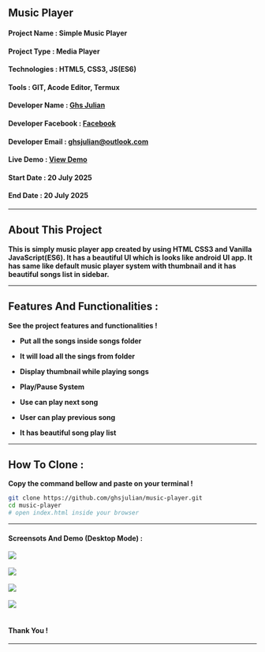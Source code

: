 ## Music Player 

#### Project Name : Simple Music Player

#### Project Type : Media Player

#### Technologies : HTML5, CSS3, JS(ES6)

#### Tools : GIT, Acode Editor, Termux

#### Developer Name : <a href="https://ghsresume.netlify.app" target="_blank">Ghs Julian</a>

#### Developer Facebook : <a href="https://web.facebook.com/ghs.julian.85" target="_blank">Facebook</a>

#### Developer Email : <a href="email:ghsjulian@outlook.com" target="_blank"> ghsjulian@outlook.com </a>

#### Live Demo : <a href="" target="_blank">View Demo </a>

#### Start Date : 20 July 2025

#### End Date : 20 July 2025

---

## About This Project

**This is simply music player app created by using HTML CSS3 and Vanilla JavaScript(ES6). It has a beautiful UI which is looks like android UI app. It has same like default music player system with thumbnail and it has beautiful songs list in sidebar.**

---

## Features And Functionalities :

**See the project features and functionalities !**

-   **Put all the songs inside songs folder**

-   **It will load all the sings from folder**

-   **Display thumbnail while playing songs**

-   **Play/Pause System**

-   **Use can play next song**

-   **User can play previous song**

-   **It has beautiful song play list**

---

## How To Clone :

**Copy the command bellow and paste on your terminal !**

```bash
git clone https://github.com/ghsjulian/music-player.git
cd music-player
# open index.html inside your browser
```

---

#### Screensots And Demo (Desktop Mode) :

<img src="/demo/1.jpg"/><br/><br/>
<img src="/demo/2.jpg"/><br/><br/>
<img src="/demo/3.jpg"/><br/><br/>
<img src="/demo/4.jpg"/><br/><br/>


#### Thank You !

---
